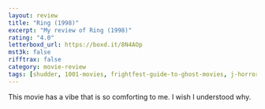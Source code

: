 ```yaml
---
layout: review
title: "Ring (1998)"
excerpt: "My review of Ring (1998)"
rating: "4.0"
letterboxd_url: https://boxd.it/8N4AOp
mst3k: false
rifftrax: false
category: movie-review
tags: [shudder, 1001-movies, frightfest-guide-to-ghost-movies, j-horror]
---
```


This movie has a vibe that is so comforting to me. I wish I understood why.
